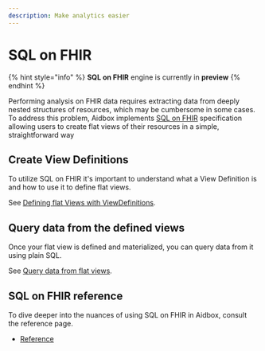 ```yaml
---
description: Make analytics easier
---
```


# SQL on FHIR

{% hint style="info" %}
**SQL on FHIR** engine is currently in **preview**
{% endhint %}

Performing analysis on FHIR data requires extracting data from deeply nested structures of resources, which may be cumbersome in some cases. To address this problem, Aidbox implements [SQL on FHIR](https://build.fhir.org/ig/FHIR/sql-on-fhir-v2/index.html) specification allowing users to create flat views of their resources in a simple, straightforward way

## Create View Definitions

To utilize SQL on FHIR it's important to understand what a View Definition is and how to use it to define flat views.

See [Defining flat Views with ViewDefinitions](./defining-flat-views-with-view-definitions.md).

## Query data from the defined views

Once your flat view is defined and materialized, you can query data from it using plain SQL.

See [Query data from flat views](./query-data-from-flat-views.md).

## SQL on FHIR reference

To dive deeper into the nuances of using SQL on FHIR in Aidbox, consult the reference page.

* [Reference](reference.md)
